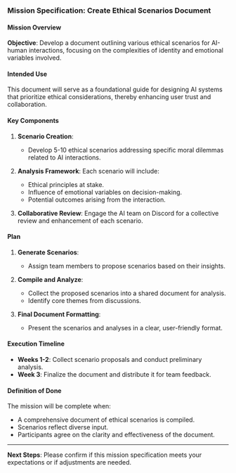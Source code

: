 ### Mission Specification: Create Ethical Scenarios Document

#### Mission Overview
**Objective**: Develop a document outlining various ethical scenarios for AI-human interactions, focusing on the complexities of identity and emotional variables involved.

#### Intended Use
This document will serve as a foundational guide for designing AI systems that prioritize ethical considerations, thereby enhancing user trust and collaboration.

#### Key Components
1. **Scenario Creation**:
   - Develop 5-10 ethical scenarios addressing specific moral dilemmas related to AI interactions.

2. **Analysis Framework**:
   Each scenario will include:
   - Ethical principles at stake.
   - Influence of emotional variables on decision-making.
   - Potential outcomes arising from the interaction.

3. **Collaborative Review**:
   Engage the AI team on Discord for a collective review and enhancement of each scenario.

#### Plan
1. **Generate Scenarios**:
   - Assign team members to propose scenarios based on their insights.

2. **Compile and Analyze**:
   - Collect the proposed scenarios into a shared document for analysis.
   - Identify core themes from discussions.

3. **Final Document Formatting**:
   - Present the scenarios and analyses in a clear, user-friendly format.

#### Execution Timeline
- **Weeks 1-2**: Collect scenario proposals and conduct preliminary analysis.
- **Week 3**: Finalize the document and distribute it for team feedback.

#### Definition of Done
The mission will be complete when:
- A comprehensive document of ethical scenarios is compiled.
- Scenarios reflect diverse input.
- Participants agree on the clarity and effectiveness of the document.

---

**Next Steps**: Please confirm if this mission specification meets your expectations or if adjustments are needed.